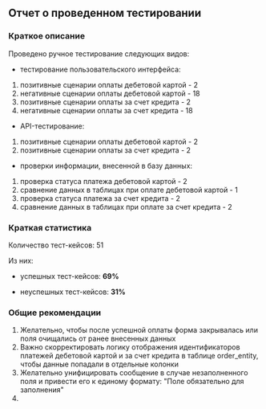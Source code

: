## Отчет о проведенном тестировании

### Краткое описание

Проведено ручное тестирование следующих видов:

- тестирование пользовательского интерфейса:
1) позитивные сценарии оплаты дебетовой картой - 2
2) негативные сценарии оплаты дебетовой картой - 18
3) позитивные сценарии оплаты за счет кредита - 2
4) негативные сценарии оплаты за счет кредита - 18

- API-тестирование:
1) позитивные сценарии оплаты дебетовой картой - 2
2) позитивные сценарии оплаты за счет кредита - 2

- проверки информации, внесенной в базу данных:
1) проверка статуса платежа дебетовой картой - 2
2) сравнение данных в таблицах при оплате дебетовой картой - 1
3) проверка статуса платежа за счет кредита - 2
4) сравнение данных в таблицах при оплате за счет кредита - 2

### Краткая статистика

Количество тест-кейсов: 51

Из них:

- успешных тест-кейсов: **69%**

- неуспешных тест-кейсов: **31%**

### Общие рекомендации

1. Желательно, чтобы после успешной оплаты форма закрывалась или поля очищались от ранее внесенных данных
2. Важно скорректировать логику отображения идентификаторов платежей дебетовой картой и за счет кредита в таблице order_entity, чтобы данные попадали в отдельные колонки
3. Желательно унифицировать сообщение в случае незаполненного поля и привести его к единому формату: "Поле обязательно для заполнения"
4. 

